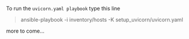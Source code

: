 To run the `uvicorn.yaml playbook` type this line
> ansible-playbook -i inventory/hosts -K setup_uvicorn/uvicorn.yaml

more to come...
